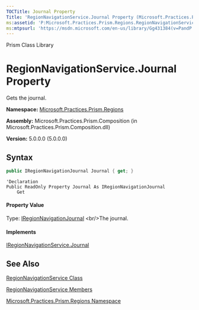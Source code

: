 ```yaml
---
TOCTitle: Journal Property
Title: 'RegionNavigationService.Journal Property (Microsoft.Practices.Prism.Regions)'
ms:assetid: 'P:Microsoft.Practices.Prism.Regions.RegionNavigationService.Journal'
ms:mtpsurl: 'https://msdn.microsoft.com/en-us/library/Gg431384(v=PandP.50)'
---
```


Prism Class Library

# RegionNavigationService.Journal Property

Gets the journal.

**Namespace:** [Microsoft.Practices.Prism.Regions](https://msdn.microsoft.com/en-us/library/microsoft.practices.prism.regions(v=pandp.50))

**Assembly:** Microsoft.Practices.Prism.Composition (in Microsoft.Practices.Prism.Composition.dll)

**Version:** 5.0.0.0 (5.0.0.0)

## Syntax

```C#
public IRegionNavigationJournal Journal { get; }
```

```VB
'Declaration
Public ReadOnly Property Journal As IRegionNavigationJournal
	Get
```

#### Property Value

Type: [IRegionNavigationJournal](https://msdn.microsoft.com/en-us/library/microsoft.practices.prism.regions.iregionnavigationjournal(v=pandp.50))
<br/>The journal.

#### Implements

[IRegionNavigationService.Journal](https://msdn.microsoft.com/en-us/library/microsoft.practices.prism.regions.iregionnavigationservice.journal(v=pandp.50))

## See Also


[RegionNavigationService Class](https://msdn.microsoft.com/en-us/library/microsoft.practices.prism.regions.regionnavigationservice(v=pandp.50))

[RegionNavigationService Members](https://msdn.microsoft.com/en-us/library/microsoft.practices.prism.regions.regionnavigationservice_members(v=pandp.50))

[Microsoft.Practices.Prism.Regions Namespace](https://msdn.microsoft.com/en-us/library/microsoft.practices.prism.regions(v=pandp.50))
